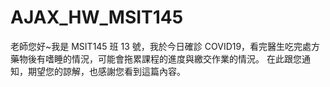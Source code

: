 # AJAX_HW_MSIT145
老師您好~我是 MSIT145 班 13 號，我於今日確診 COVID19，看完醫生吃完處方藥物後有嗜睡的情況，可能會拖累課程的進度與繳交作業的情況。
在此跟您通知，期望您的諒解，也感謝您看到這篇內容。
